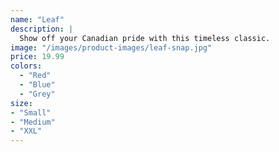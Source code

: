 ```yaml
---
name: "Leaf"
description: |
  Show off your Canadian pride with this timeless classic.
image: "/images/product-images/leaf-snap.jpg"
price: 19.99
colors:
  - "Red"
  - "Blue"
  - "Grey"
size:
- "Small"
- "Medium"
- "XXL"
---
```

